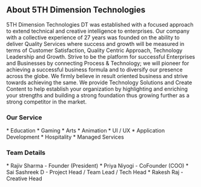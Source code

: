 <h2><strong>About 5TH Dimension Technologies</strong></h2>

5TH Dimension Technologies DT was established with a focused approach to extend technical and creative intelligence to enterprises. Our company with a collective experience of 27 years was founded on the ability to deliver Quality Services where success and growth will be measured in terms of Customer Satisfaction, Quality Centric Approach, Technology Leadership and Growth.  Strive to be the platform for successful Enterprises and Businesses by connecting Process &amp; Technology; we will pioneer for achieving a successful business formula and to diversify our presence across the globe.  We firmly believe in result oriented business and strive towards achieving the same. We provide Technology Solutions and Create Content to help establish your organization by highlighting and enriching your strengths and building a strong foundation thus growing further as a strong competitor in the market.

<h3><b>Our Service</b></h3>
* Education
* Gaming
* Arts
* Animation
* UI / UX
* Application Development
* Hospitality
* Managed Services

<h3><b>Team Details</b></h3>
* Rajiv Sharma - Founder (President)
* Priya Niyogi - CoFounder (COO)
* Sai Sashreek D - Project Head / Team Lead / Tech Head
* Rakesh Raj - Creative Head

